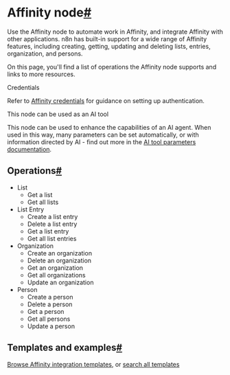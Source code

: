 [](https://github.com/n8n-io/n8n-docs/edit/main/docs/integrations/builtin/app-nodes/n8n-nodes-base.affinity.md "Edit this page")

# Affinity node[#](#affinity-node "Permanent link")

Use the Affinity node to automate work in Affinity, and integrate Affinity with other applications. n8n has built-in support for a wide range of Affinity features, including creating, getting, updating and deleting lists, entries, organization, and persons.

On this page, you'll find a list of operations the Affinity node supports and links to more resources.

Credentials

Refer to [Affinity credentials](../../credentials/affinity/) for guidance on setting up authentication.

This node can be used as an AI tool

This node can be used to enhance the capabilities of an AI agent. When used in this way, many parameters can be set automatically, or with information directed by AI - find out more in the [AI tool parameters documentation](../../../../advanced-ai/examples/using-the-fromai-function/).

## Operations[#](#operations "Permanent link")

*   List
    *   Get a list
    *   Get all lists
*   List Entry
    *   Create a list entry
    *   Delete a list entry
    *   Get a list entry
    *   Get all list entries
*   Organization
    *   Create an organization
    *   Delete an organization
    *   Get an organization
    *   Get all organizations
    *   Update an organization
*   Person
    *   Create a person
    *   Delete a person
    *   Get a person
    *   Get all persons
    *   Update a person

## Templates and examples[#](#templates-and-examples "Permanent link")

[Browse Affinity integration templates](https://n8n.io/integrations/affinity/), or [search all templates](https://n8n.io/workflows/)